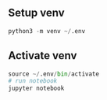 ## Setup venv
```python
python3 -m venv ~/.env
```

## Activate venv
```python
source ~/.env/bin/activate
# run notebook
jupyter notebook
```
